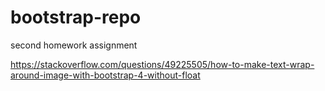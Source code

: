# bootstrap-repo
second homework assignment

https://stackoverflow.com/questions/49225505/how-to-make-text-wrap-around-image-with-bootstrap-4-without-float 
